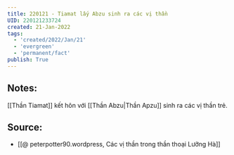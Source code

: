 ```yaml
---
title: 220121 - Tiamat lấy Abzu sinh ra các vị thần
UID: 220121233724
created: 21-Jan-2022
tags:
  - 'created/2022/Jan/21'
  - 'evergreen'
  - 'permanent/fact'
publish: True
---
```

## Notes:
[[Thần Tiamat]] kết hôn với [[Thần Abzu|Thần Apzu]] sinh ra các vị thần trẻ.

## Source:
- [[@ peterpotter90.wordpress, Các vị thần trong thần thoại Lưỡng Hà]]

